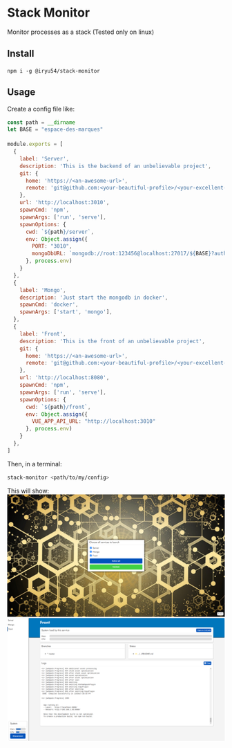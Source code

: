 # Stack Monitor
Monitor processes as a stack 
(Tested only on linux) 

## Install
``` npm i -g @iryu54/stack-monitor ```


## Usage
Create a config file like: 
``` javascript
const path = __dirname
let BASE = "espace-des-marques"

module.exports = [
  {
    label: 'Server',
    description: 'This is the backend of an unbelievable project',
    git: {
      home: 'https://<an-awesome-url>',
      remote: 'git@github.com:<your-beautiful-profile>/<your-excellent-project>.git'
    },
    url: 'http://localhost:3010',
    spawnCmd: 'npm',
    spawnArgs: ['run', 'serve'],
    spawnOptions: {
      cwd: `${path}/server`,
      env: Object.assign({
        PORT: "3010",
        mongoDbURL: `mongodb://root:123456@localhost:27017/${BASE}?authSource=admin`,
      }, process.env)
    }
  },
  {
    label: 'Mongo',
    description: 'Just start the mongodb in docker',
    spawnCmd: 'docker',
    spawnArgs: ['start', 'mongo'],
  },
  {
    label: 'Front',
    description: 'This is the front of an unbelievable project',
    git: {
      home: 'https://<an-awesome-url>',
      remote: 'git@github.com:<your-beautiful-profile>/<your-excellent-project>.git'
    },
    url: 'http://localhost:8080',
    spawnCmd: 'npm',
    spawnArgs: ['run', 'serve'],
    spawnOptions: {
      cwd: `${path}/front`,
      env: Object.assign({
        VUE_APP_API_URL: "http://localhost:3010"
      }, process.env)
    }
  },
]
```

Then, in a terminal:
``` bash
stack-monitor <path/to/my/config>
```

This will show: 
![Menu](https://raw.githubusercontent.com/clabroche/stack-monitor/master/README/1.png)
![Menu](https://raw.githubusercontent.com/clabroche/stack-monitor/master/README/2.png)

